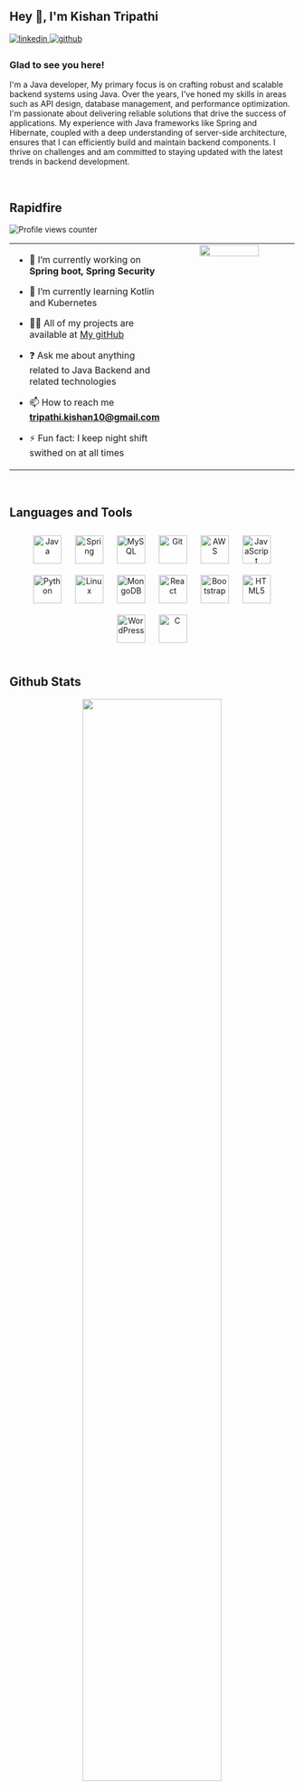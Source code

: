 ## Hey 👋, I'm Kishan Tripathi  
  

<a href="https://www.linkedin.com/in/kishan-tripathi-947b961a0/" target="_blank">
<img src=https://img.shields.io/badge/linkedin-%231E77B5.svg?&style=for-the-badge&logo=linkedin&logoColor=white alt=linkedin style="margin-bottom: 5px;" />
</a>
<a href="https://github.com/YesItsKishan" target="_blank">
<img src=https://img.shields.io/badge/github-%2324292e.svg?&style=for-the-badge&logo=github&logoColor=white alt=github style="margin-bottom: 5px;" />
</a>
 
  



### Glad to see you here!  
I'm a Java developer, My primary focus is on crafting robust and scalable backend systems using Java. Over the years, I've honed my skills in areas such as API design, database management, and performance optimization.
I'm passionate about delivering reliable solutions that drive the success of applications. My experience with Java frameworks like Spring and Hibernate, coupled with a deep understanding of server-side architecture, ensures that I can efficiently build and maintain backend components.
I thrive on challenges and am committed to staying updated with the latest trends in backend development.   
  

<br/>  


## Rapidfire  
![Profile views counter](https://komarev.com/ghpvc/?username=YesItsKishan&&style=flat-square)  
<table><tr><td valign="top" width="50%">

- 🔭 I’m currently working on **Spring boot, Spring Security**  
  

- 🌱 I’m currently learning Kotlin and Kubernetes
- 👨‍💻 All of my projects are available at [My gitHub](https://github.com/YesItsKishan)
  

- ❓ Ask me about anything related to Java Backend and related technologies
- 📫 How to reach me **tripathi.kishan10@gmail.com**
  

- ⚡ Fun fact: I keep night shift swithed on at all times   


</td><td valign="top" width="50%" border="none">

<div align="center">
<img src="https://www.pngmart.com/files/22/Programmer-PNG-Free-Download.png" align="center" style="width: 70%" />
</div>  


</td></tr></table>  

<br/>  


## Languages and Tools  
<div align="center">  
<a href="https://www.java.com/" target="_blank"><img style="margin: 10px" src="https://profilinator.rishav.dev/skills-assets/java-original-wordmark.svg" alt="Java" height="50" /></a>  
<a href="https://docs.spring.io/spring-framework/docs/3.0.x/reference/expressions.html#:~:text=The%20Spring%20Expression%20Language%20(SpEL,and%20basic%20string%20templating%20functionality." target="_blank"><img style="margin: 10px" src="https://profilinator.rishav.dev/skills-assets/springio-icon.svg" alt="Spring" height="50" /></a>  
<a href="https://www.mysql.com/" target="_blank"><img style="margin: 10px" src="https://profilinator.rishav.dev/skills-assets/mysql-original-wordmark.svg" alt="MySQL" height="50" /></a>  
<a href="https://github.com/" target="_blank"><img style="margin: 10px" src="https://profilinator.rishav.dev/skills-assets/git-scm-icon.svg" alt="Git" height="50" /></a>  
<a href="https://aws.amazon.com/" target="_blank"><img style="margin: 10px" src="https://profilinator.rishav.dev/skills-assets/amazonwebservices-original-wordmark.svg" alt="AWS" height="50" /></a>  
<a href="https://www.javascript.com/" target="_blank"><img style="margin: 10px" src="https://profilinator.rishav.dev/skills-assets/javascript-original.svg" alt="JavaScript" height="50" /></a>  
<a href="https://www.python.org/" target="_blank"><img style="margin: 10px" src="https://profilinator.rishav.dev/skills-assets/python-original.svg" alt="Python" height="50" /></a>  
<a href="https://www.linux.org/" target="_blank"><img style="margin: 10px" src="https://profilinator.rishav.dev/skills-assets/linux-original.svg" alt="Linux" height="50" /></a>  
<a href="https://www.mongodb.com/" target="_blank"><img style="margin: 10px" src="https://profilinator.rishav.dev/skills-assets/mongodb-original-wordmark.svg" alt="MongoDB" height="50" /></a>  
<a href="https://reactjs.org/" target="_blank"><img style="margin: 10px" src="https://profilinator.rishav.dev/skills-assets/react-original-wordmark.svg" alt="React" height="50" /></a>  
<a href="https://getbootstrap.com/docs/3.4/javascript/" target="_blank"><img style="margin: 10px" src="https://profilinator.rishav.dev/skills-assets/bootstrap-plain.svg" alt="Bootstrap" height="50" /></a>  
<a href="https://en.wikipedia.org/wiki/HTML5" target="_blank"><img style="margin: 10px" src="https://profilinator.rishav.dev/skills-assets/html5-original-wordmark.svg" alt="HTML5" height="50" /></a>  
<a href="https://wordpress.com/" target="_blank"><img style="margin: 10px" src="https://profilinator.rishav.dev/skills-assets/wordpress.png" alt="WordPress" height="50" /></a>  
<a href="https://www.cprogramming.com/" target="_blank"><img style="margin: 10px" src="https://profilinator.rishav.dev/skills-assets/c-original.svg" alt="C" height="50" /></a>  
</div>  

<br/>  


## Github Stats  
<div align="center">
  <table><tr>

<img src="https://github-readme-stats.vercel.app/api?username=nistha01&show_icons=true&count_private=true&hide_border=true" align="center" style="width: 70%" />

</td><td valign="" width="150%">

<img src="https://github-readme-stats.vercel.app/api/top-langs/?username=YesItsKishan&hide_border=true&layout=compact" align="center" style="width: 60%" />
<p><img align="center" src="https://github-readme-streak-stats.herokuapp.com/?user=YesItsKishan&" alt="nistha01" align="center"/></p>


</tr></table>  
</div>


<br/>  

  

<br/>  


  

<br/>  

  

<br/>  


<br />



